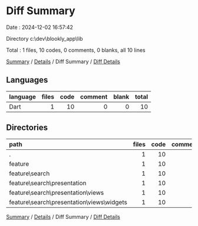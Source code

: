 # Diff Summary

Date : 2024-12-02 16:57:42

Directory c:\\dev\\blookly_app\\lib

Total : 1 files,  10 codes, 0 comments, 0 blanks, all 10 lines

[Summary](results.md) / [Details](details.md) / Diff Summary / [Diff Details](diff-details.md)

## Languages
| language | files | code | comment | blank | total |
| :--- | ---: | ---: | ---: | ---: | ---: |
| Dart | 1 | 10 | 0 | 0 | 10 |

## Directories
| path | files | code | comment | blank | total |
| :--- | ---: | ---: | ---: | ---: | ---: |
| . | 1 | 10 | 0 | 0 | 10 |
| feature | 1 | 10 | 0 | 0 | 10 |
| feature\\search | 1 | 10 | 0 | 0 | 10 |
| feature\\search\\presentation | 1 | 10 | 0 | 0 | 10 |
| feature\\search\\presentation\\views | 1 | 10 | 0 | 0 | 10 |
| feature\\search\\presentation\\views\\widgets | 1 | 10 | 0 | 0 | 10 |

[Summary](results.md) / [Details](details.md) / Diff Summary / [Diff Details](diff-details.md)